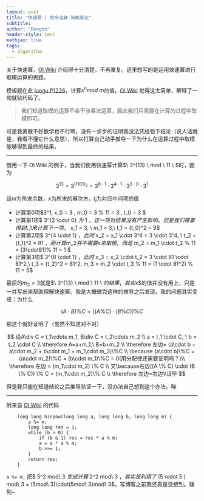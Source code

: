 ```yaml
---
layout: post
title: "快速幂 | 取余运算 简略笔记"
subtitle: 
author: "Dongbo"
header-style: text
mathjax: true
tags:
  - algorithm
---
```



关于快速幂，[OI Wiki][1] 介绍得十分清楚，不再重复。这里想写的是运用快速幂进行取模运算的思路。

模板题在此 [luogu P1226](https://www.luogu.com.cn/problem/P1226)，计算$x^n mod\ m$的值。[OI Wiki][1] 觉得这太简单，解释了一句就贴代码了。

> 我们知道取模的运算不会干涉乘法运算，因此我们只需要在计算的过程中取模即可。

可是我离散不好数学也不行啊，没有一步步的证明我没法凭经验下结论（说人话就是，我看不懂它什么意思），所以打算自己动手推导一下为什么在运算过程中取模能够得到最终的结果。

----------

借用一下 OI Wiki 的例子，当我们使用快速幂计算$\ 3^{13} \ mod \ 11 \ $时，因为

$$ 
{ 3^{13} = 3^{(1101)_2} = 3^{8 \cdot 1} \cdot 3^{4 \cdot 1} \cdot 3^{2 \cdot 0} \cdot 3^1 }
$$


设$m$为所求余数，$x$为所求的幂次方，$t_i$为对应中间项的值
- 计算第$0$项$3^1,  x_0 = 3 , m_0 = 3 \% 11 = 3 , t_0 = 3 $
- 计算第$1$项$ 3^{2 \cdot 0} $为$ 1 $，这一项对结果没有产生影响，但是我们需要得到$t_1$来计算下一项，$ x_1 = 3, \ m_1 = 3,\  t_1 = {t_0}^2 = 9$
- 计算第$2$项$ 3^{4 \cdot 1} $，此时$ x_2 = x_1 \cdot 3^4 = 3 \cdot 3^4, \ t_2 = {t_1}^2 = 81 $，而计算$m_2$并不需要$x$来取模，而是$ m_2 = m_1 \cdot t_2 \% 11 = (3\cdot81)\% 11 = 1 $  
- 计算第$3$项$ 3^{8 \cdot 1} $，此时$ x_3 = x_2 \cdot t_2 = 3 \cdot 81 \cdot 81^2,\ t_3 = {t_2}^2 = 81^2, m_3 = m_2 \cdot t_3 \% 11 =  (1 \cdot 81^2) \% 11 = 5$

最后的$m_3 = 3$就是$\ 3^{13} \ mod \ 11 \ $的结果，其实$x$的值并没有用上，只是一并写出来帮助理解快速幂。我是大概做完这样的推导之后发现，我的问题其实变成：为什么

$$ (A\cdot B) \% C = ((A \% C) \cdot (B \% C)) \% C $$

那这个就好证明了（虽然不知道对不对）

$$
设A\div C = t_1\cdots m_1, B\div C = t_2\cdots m_2 \\
a = t_1 \cdot C, \ b = t_2 \cdot C  \\
\therefore A=a+m_1,\ B=b+m_2 \\
\therefore 左边= (a\cdot b + a\cdot m_2 + b\cdot m_1 + m_1\cdot m_2)\%C  \\ 
\because (a\cdot b)\%C = (a\cdot m_2)\%C = (b\cdot m_1)\%C = 0(用分配律还需要证明吗？)\\
\therefore 左边 = (m_1\cdot m_2) \% C \\
又\because右边((A \% C) \cdot (B \% C)) \% C = (m_1\cdot m_2)\% C \\
\therefore 左边=右边\\证毕
$$


但是我只能在知道结论之后推导验证一下，没办法自己想到这个办法。唉


------

附来自 [OI Wiki][1] 的代码


        long long binpow(long long a, long long b, long long m) {
            a %= m;     
            long long res = 1;
            while (b > 0) {
                if (b & 1) res = res * a % m;
                a = a * a % m;
                b >>= 1;
            }
            return res;
        }

`a %= m;` 把$ 5^2 mod\ 3 $变成计算$ 2^2 mod\ 3 $，其实是利用了$ (5 \cdot 5 ) mod\ 3 = (5mod\ 3)\cdot(5mod\ 3)mod\ 3$，写博客之前我还真是没想到。赚到~


[1]: https://oi-wiki.org/math/quick-pow/#_9


